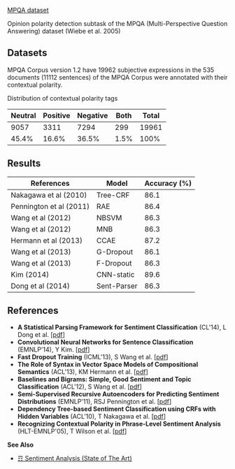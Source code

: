 [MPQA dataset](http://mpqa.cs.pitt.edu/corpora/mpqa_corpus/)

Opinion polarity detection subtask of the MPQA (Multi-Perspective Question Answering) dataset (Wiebe et al. 2005)
## Datasets
MPQA Corpus version 1.2 have 19962 subjective expressions in the 535 documents (11112 sentences) of the MPQA Corpus were annotated with their contextual polarity.

Distribution of contextual polarity tags

| Neutral | Positive | Negative | Both | Total  |
|---------|----------|----------|------|--------|
| 9057    | 3311     | 7294     | 299  | 19961  |
| 45.4%   | 16.6%    | 36.5%    | 1.5% | 100%   |

## Results

| References                  | Model       | Accuracy (%) |
|-----------------------------|-------------|--------------|
| Nakagawa et al (2010)       | Tree-CRF    | 86.1         |
| Pennington et al (2011)     | RAE         | 86.4         |
| Wang et al (2012)           | NBSVM       | 86.3         |
| Wang et al (2012)           | MNB         | 86.3         |
| Hermann et al (2013)        | CCAE        | 87.2         |
| Wang et al (2013)           | G-Dropout   | 86.1         |
| Wang et al (2013)           | F-Dropout   | 86.3         |
| Kim (2014)                  | CNN-static  | 89.6         |
| Dong et al (2014)           | Sent-Parser | 86.3         |

## References
* **A Statistical Parsing Framework for Sentiment Classification** (CL'14), L Dong et al. [[pdf](https://arxiv.org/pdf/1401.6330.pdf)]
* **Convolutional Neural Networks for Sentence Classification** (EMNLP'14), Y Kim. [[pdf](https://arxiv.org/pdf/1408.5882)]
* **Fast Dropout Training** (ICML'13),  S Wang et al. [[pdf](https://nlp.stanford.edu/pubs/sidaw13fast.pdf)]
* **The Role of Syntax in Vector Space Models of Compositional Semantics** (ACL'13),  KM Hermann et al. [[pdf](https://aclweb.org/anthology/P/P13/P13-1088.pdf)]
* **Baselines and Bigrams: Simple, Good Sentiment and Topic Classification** (ACL'12), S Wang et al. [[pdf](https://www.aclweb.org/anthology/P12-2018)]
* **Semi-Supervised Recursive Autoencoders for Predicting Sentiment Distributions** (EMNLP'11), RSJ Pennington et al. [[pdf](http://www.aclweb.org/anthology/D11-1014)]
* **Dependency Tree-based Sentiment Classification using CRFs with Hidden Variables** (ACL'10), T Nakagawa et al. [[pdf](http://www.aclweb.org/anthology/N10-1120)]
* **Recognizing Contextual Polarity in Phrase-Level Sentiment Analysis** (HLT-EMNLP'05), T Wilson et al. [[pdf](http://people.cs.pitt.edu/~wiebe/pubs/papers/emnlp05polarity.pdf)]

**See Also**

* [☶ Sentiment Analysis (State of The Art)](https://github.com/magizbox/underthesea/wiki/English-NLP-SOTA#sentiment-analysis)